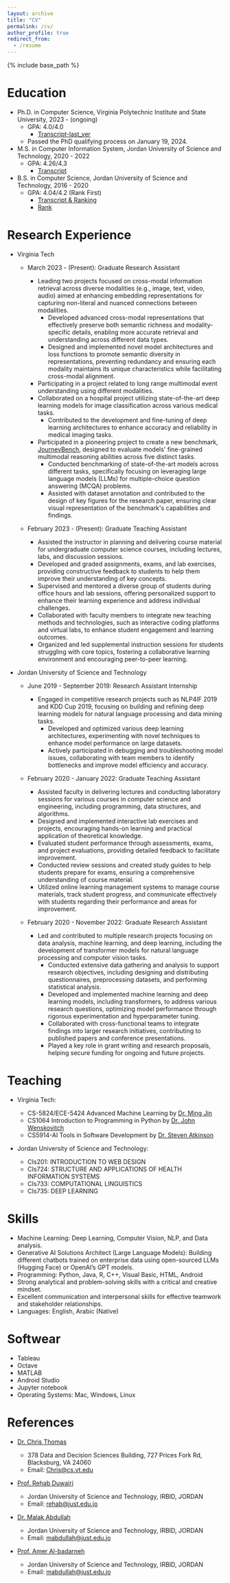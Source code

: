 ```yaml
---
layout: archive
title: "CV"
permalink: /cv/
author_profile: true
redirect_from:
  - /resume
---
```


{% include base_path %}

Education
======
* Ph.D. in Computer Science, Virginia Polytechnic Institute and State University, 2023 - (ongoing)
  * GPA: 4.0/4.0
    * [Transcript-last_ver](https://drive.google.com/file/d/1DMaNACtwJKgppGwDyo0A2ifBlGWIczoU/view?usp=sharing)
  * Passed the PhD qualifying process on January 19, 2024.
* M.S. in Computer Information System, Jordan University of Science and Technology, 2020 - 2022
  * GPA: 4.26/4.3
    * [Transcript](https://drive.google.com/file/d/1H1aWRGRLNupqk4io1L7nP1t1O0T4I1rp/view?usp=sharing)
* B.S. in Computer Science, Jordan University of Science and Technology, 2016 - 2020
  * GPA: 4.04/4.2 (Rank First)
    * [Transcript & Ranking](https://drive.google.com/file/d/1uE6p6oAQCDFjXBeMEBBbrBJi3Cn_RfFC/view?usp=sharing)
    * [Rank]()

Research Experience
======

* Virginia Tech
  * March 2023 - (Present): Graduate Research Assistant
    * Leading two projects focused on cross-modal information retrieval across diverse modalities (e.g., image, text, video, audio) aimed at enhancing embedding representations for capturing non-literal and nuanced connections between modalities.
      * Developed advanced cross-modal representations that effectively preserve both semantic richness and modality-specific details, enabling more accurate retrieval and understanding across different data types.
      * Designed and implemented novel model architectures and loss functions to promote semantic diversity in representations, preventing redundancy and ensuring each modality maintains its unique characteristics while facilitating cross-modal alignment.
    * Participating in a project related to long range multimodal event understanding using different modalities.
    * Collaborated on a hospital project utilizing state-of-the-art deep learning models for image classification across various medical tasks.
      * Contributed to the development and fine-tuning of deep learning architectures to enhance accuracy and reliability in medical imaging tasks.
    * Participated in a pioneering project to create a new benchmark, [JourneyBench](https://journeybench.github.io/), designed to evaluate models' fine-grained multimodal reasoning abilities across five distinct tasks.
      * Conducted benchmarking of state-of-the-art models across different tasks, specifically focusing on leveraging large language models (LLMs) for multiple-choice question answering (MCQA) problems.
      * Assisted with dataset annotation and contributed to the design of key figures for the research paper, ensuring clear visual representation of the benchmark's capabilities and findings.
    
  * February 2023 - (Present): Graduate Teaching Assistant
    * Assisted the instructor in planning and delivering course material for undergraduate computer science courses, including lectures, labs, and discussion sessions.
    * Developed and graded assignments, exams, and lab exercises, providing constructive feedback to students to help them improve their understanding of key concepts.
    * Supervised and mentored a diverse group of students during office hours and lab sessions, offering personalized support to enhance their learning experience and address individual challenges.
    * Collaborated with faculty members to integrate new teaching methods and technologies, such as interactive coding platforms and virtual labs, to enhance student engagement and learning outcomes.
    * Organized and led supplemental instruction sessions for students struggling with core topics, fostering a collaborative learning environment and encouraging peer-to-peer learning.

* Jordan University of Science and Technology
  * June 2019 - September 2019: Research Assistant Internship
    * Engaged in competitive research projects such as NLP4IF 2019 and KDD Cup 2019, focusing on building and refining deep learning models for natural language processing and data mining tasks.
      * Developed and optimized various deep learning architectures, experimenting with novel techniques to enhance model performance on large datasets.
      * Actively participated in debugging and troubleshooting model issues, collaborating with team members to identify bottlenecks and improve model efficiency and accuracy.

  * February 2020 - January 2022: Graduate Teaching Assistant
    * Assisted faculty in delivering lectures and conducting laboratory sessions for various courses in computer science and engineering, including programming, data structures, and algorithms.
    * Designed and implemented interactive lab exercises and projects, encouraging hands-on learning and practical application of theoretical knowledge.
    * Evaluated student performance through assessments, exams, and project evaluations, providing detailed feedback to facilitate improvement.
    * Conducted review sessions and created study guides to help students prepare for exams, ensuring a comprehensive understanding of course material.
    * Utilized online learning management systems to manage course materials, track student progress, and communicate effectively with students regarding their performance and areas for improvement.

  * February 2020 - November 2022: Graduate Research Assistant
    * Led and contributed to multiple research projects focusing on data analysis, machine learning, and deep learning, including the development of transformer models for natural language processing and computer vision tasks.
      * Conducted extensive data gathering and analysis to support research objectives, including designing and distributing questionnaires, preprocessing datasets, and performing statistical analysis.
      * Developed and implemented machine learning and deep learning models, including transformers, to address various research questions, optimizing model performance through rigorous experimentation and hyperparameter tuning.
      * Collaborated with cross-functional teams to integrate findings into larger research initiatives, contributing to published papers and conference presentations.
      * Played a key role in grant writing and research proposals, helping secure funding for ongoing and future projects.

Teaching
======
  * Virginia Tech: 
    *   CS-5824/ECE-5424 Advanced Machine Learning by [Dr. Ming Jin](http://www.jinming.tech/)
    *   CS1064 Introduction to Programming in Python by [Dr. John Wenskovitch](https://sanghani.cs.vt.edu/person/john-wenskovitch/)
    *   CS5914-AI Tools in Software Development by [Dr. Steven Atkinson](https://www.linkedin.com/in/satkinson/)

  * Jordan University of Science and Technology: 
    * 	CIs201: INTRODUCTION TO WEB DESIGN 
    *   CIs724: STRUCTURE AND APPLICATIONS OF HEALTH INFORMATION SYSTEMS
    *   CIs733: COMPUTATIONAL LINGUISTICS
    *   CIs735: DEEP LEARNING


Skills
======
* Machine Learning: Deep Learning, Computer Vision, NLP, and Data analysis.
* Generative AI Solutions Architect (Large Language Models): Building different chatbots trained on enterprise data using open-sourced LLMs (Hugging Face) or OpenAI’s GPT models.
* Programming: Python, Java, R, C++, Visual Basic, HTML, Android
* Strong analytical and problem-solving skills with a critical and creative mindset.
* Excellent communication and interpersonal skills for effective teamwork and stakeholder relationships.
* Languages: English, Arabic (Native)

Softwear
======
* Tableau
* Octave
* MATLAB
* Android Studio
* Jupyter notebook
* Operating Systems: Mac, Windows, Linux


References
======
* [Dr. Chris Thomas](https://people.cs.vt.edu/chris/)
  * 378 Data and Decision Sciences Building, 727 Prices Fork Rd, Blacksburg, VA 24060
  * Email: Chris@cs.vt.edu

* [Prof. Rehab Duwairi](https://www.just.edu.jo/~rehab/)
  * Jordan University of Science and Technology, IRBID, JORDAN
  * Email: rehab@just.edu.jo

* [Dr. Malak Abdullah](https://sites.google.com/view/malak-abdullah )
  * Jordan University of Science and Technology, IRBID, JORDAN
  * Email: mabdullah@just.edu.jo

* [Prof. Amer Al-badarneh](https://www.linkedin.com/in/amer-al-badarneh/?originalSubdomain=jo )
  * Jordan University of Science and Technology, IRBID, JORDAN
  * Email: mabdullah@just.edu.jo
